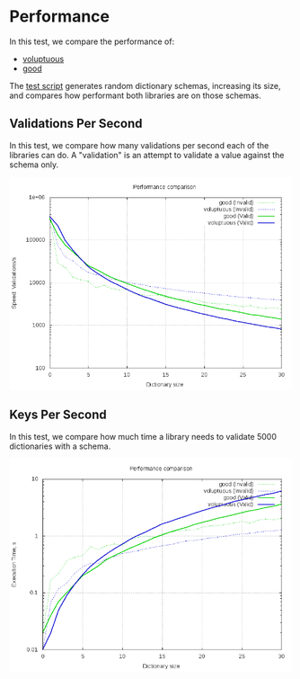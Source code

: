 Performance
===========

In this test, we compare the performance of:

* [voluptuous](https://github.com/alecthomas/voluptuous)
* [good](https://github.com/kolypto/py-good)

The [test script](performance.py) generates random dictionary schemas,
increasing its size, and compares how performant both libraries are
on those schemas.

Validations Per Second
----------------------

In this test, we compare how many validations per second each of the libraries can do.
A "validation" is an attempt to validate a value against the schema only.

<img src="performance-vps.png" />

Keys Per Second
---------------

In this test, we compare how much time a library needs to validate 5000 dictionaries
with a schema.

<img src="performance-time.png" />
